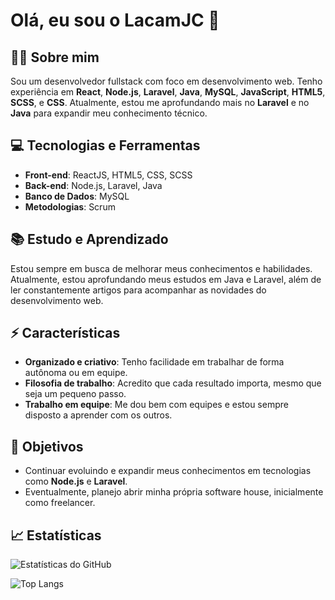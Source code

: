 
# Olá, eu sou o LacamJC 👋

## 👨‍💻 Sobre mim
Sou um desenvolvedor fullstack com foco em desenvolvimento web. Tenho experiência em **React**, **Node.js**, **Laravel**, **Java**, **MySQL**, **JavaScript**, **HTML5**, **SCSS**, e **CSS**. Atualmente, estou me aprofundando mais no **Laravel** e no **Java** para expandir meu conhecimento técnico.

## 💻 Tecnologias e Ferramentas
- **Front-end**: ReactJS, HTML5, CSS, SCSS
- **Back-end**: Node.js, Laravel, Java
- **Banco de Dados**: MySQL
- **Metodologias**: Scrum

## 📚 Estudo e Aprendizado
Estou sempre em busca de melhorar meus conhecimentos e habilidades. Atualmente, estou aprofundando meus estudos em Java e Laravel, além de ler constantemente artigos para acompanhar as novidades do desenvolvimento web.

## ⚡ Características
- **Organizado e criativo**: Tenho facilidade em trabalhar de forma autônoma ou em equipe.
- **Filosofia de trabalho**: Acredito que cada resultado importa, mesmo que seja um pequeno passo.
- **Trabalho em equipe**: Me dou bem com equipes e estou sempre disposto a aprender com os outros.

## 🎯 Objetivos
- Continuar evoluindo e expandir meus conhecimentos em tecnologias como **Node.js** e **Laravel**.
- Eventualmente, planejo abrir minha própria software house, inicialmente como freelancer.

## 📈 Estatísticas

![Estatísticas do GitHub](https://github-readme-stats.vercel.app/api?username=LacamJC&show_icons=true&theme=dark&count_private=true)

<!--//![Anurag's GitHub stats](https://github-readme-stats.vercel.app/api?username=LacamJC&show_icons=true&theme=light)!-->

![Top Langs](https://github-readme-stats.vercel.app/api/top-langs/?username=LacamJC&layout=compact)

